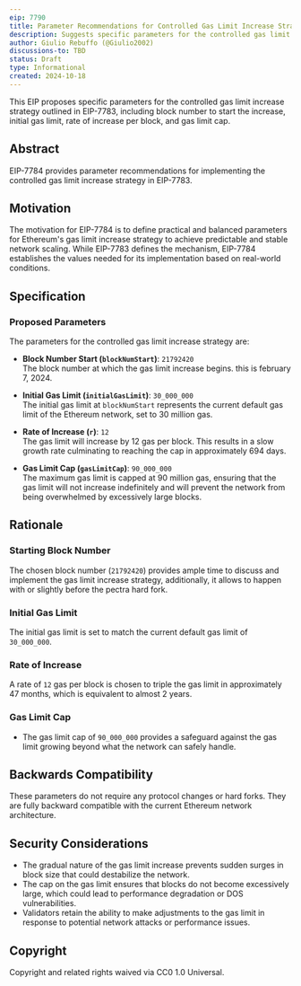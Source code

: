 ```yaml
---
eip: 7790  
title: Parameter Recommendations for Controlled Gas Limit Increase Strategy  
description: Suggests specific parameters for the controlled gas limit increase strategy introduced in EIP-7783.  
author: Giulio Rebuffo (@Giulio2002)
discussions-to: TBD
status: Draft  
type: Informational  
created: 2024-10-18  
---
```


This EIP proposes specific parameters for the controlled gas limit increase strategy outlined in EIP-7783, including block number to start the increase, initial gas limit, rate of increase per block, and gas limit cap.

## **Abstract**

EIP-7784 provides parameter recommendations for implementing the controlled gas limit increase strategy in EIP-7783.

## **Motivation**

The motivation for EIP-7784 is to define practical and balanced parameters for Ethereum's gas limit increase strategy to achieve predictable and stable network scaling. While EIP-7783 defines the mechanism, EIP-7784 establishes the values needed for its implementation based on real-world conditions.

## **Specification**

### **Proposed Parameters**

The parameters for the controlled gas limit increase strategy are:

- **Block Number Start (`blockNumStart`)**: `21792420`  
  The block number at which the gas limit increase begins. this is february 7, 2024.
  
- **Initial Gas Limit (`initialGasLimit`)**: `30_000_000`  
  The initial gas limit at `blockNumStart` represents the current default gas limit of the Ethereum network, set to 30 million gas.

- **Rate of Increase (`r`)**: `12`  
  The gas limit will increase by 12 gas per block. This results in a slow growth rate culminating to reaching the cap in approximately 694 days.

- **Gas Limit Cap (`gasLimitCap`)**: `90_000_000`  
  The maximum gas limit is capped at 90 million gas, ensuring that the gas limit will not increase indefinitely and will prevent the network from being overwhelmed by excessively large blocks.

## **Rationale**

### **Starting Block Number**

The chosen block number (`21792420`) provides ample time to discuss and implement the gas limit increase strategy, additionally, it allows to happen with or slightly before the pectra hard fork.
  
### **Initial Gas Limit**

The initial gas limit is set to match the current default gas limit of `30_000_000`.
  
### **Rate of Increase**

A rate of `12` gas per block is chosen to triple the gas limit in approximately 47 months, which is equivalent to almost 2 years.

### **Gas Limit Cap**

- The gas limit cap of `90_000_000` provides a safeguard against the gas limit growing beyond what the network can safely handle.

## **Backwards Compatibility**

These parameters do not require any protocol changes or hard forks. They are fully backward compatible with the current Ethereum network architecture.

## **Security Considerations**

- The gradual nature of the gas limit increase prevents sudden surges in block size that could destabilize the network.
- The cap on the gas limit ensures that blocks do not become excessively large, which could lead to performance degradation or DOS vulnerabilities.
- Validators retain the ability to make adjustments to the gas limit in response to potential network attacks or performance issues.

## **Copyright**

Copyright and related rights waived via CC0 1.0 Universal.

